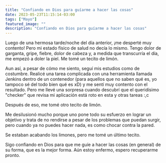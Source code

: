 ```yaml
---
title: "Confiando en Dios para guíarme a hacer las cosas"
date: 2023-05-23T11:15:14-03:00
tags: ["Mayo"]
featured_image: ""
description: "Confiando en Dios para guíarme a hacer las cosas"
---
```


Luego de una hermosa tarde/noche del día anterior, ¡me desperté muy
contento! Pero mi estado físico de salud no decía lo mismo. Tengo dolor
de garganta, gripe, fiebre, dolor de cabeza y, a medida que transcurría
el día, me empezó a doler la piel. Me tomé un tecito de limón.

Aun así, a pesar de cómo me siento, seguí mis estudios como de costumbre.
Realicé una tarea complicada con una herramienta llamada Jenkins dentro de
un contenedor (para aquellos que no saben qué es, yo tampoco sé del todo
bien qué es xD) y me sentí muy contento con el resultado. Pero me llevé
una sorpresa cuando descubrí que el queridísimo "checker" que revisa mi
aplicación está roto en esta y otras tareas :,c

Después de eso, me tomé otro tecito de limón.

Me desilusionó mucho porque uno pone todo su esfuerzo en lograr un objetivo
y trata de no rendirse a pesar de los problemas que puedan surgir, pero
cuando ya no puedes hacer nada, es como chocar contra la pared.

Se estaban acabando los limones, pero me tomé un último tecito.

Sigo confiando en Dios para que me guíe a hacer las cosas (en general) de
su forma, que es la mejor forma. Aún estoy enfermo, espero recuperarme pronto.
